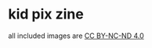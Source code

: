 # kid pix zine

all included images are [CC BY-NC-ND 4.0](https://creativecommons.org/licenses/by-nc-nd/4.0/)
